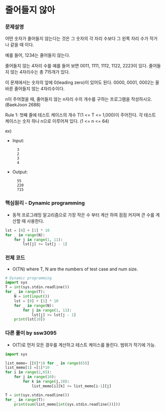 # 줄어들지 않아

### 문제설명

어떤 숫자가 줄어들지 않는다는 것은 그 숫자의 각 자리 수보다 그 왼쪽 자리 수가 작거나 같을 때 이다.

예를 들어, 1234는 줄어들지 않는다.

줄어들지 않는 4자리 수를 예를 들어 보면 0011, 1111, 1112, 1122, 2223이 있다. 줄어들지 않는 4자리수는 총 715개가 있다.

이 문제에서는 숫자의 앞에 0(leading zero)이 있어도 된다. 0000, 0001, 0002는 올바른 줄어들지 않는 4자리수이다.

n이 주어졌을 때, 줄어들지 않는 n자리 수의 개수를 구하는 프로그램을 작성하시오. (BaekJoon 2688)

Rule 1: 첫째 줄에 테스트 케이스의 개수 T(1 <= T <= 1,000)이 주어진다. 각 테스트 케이스는 숫자 하나 n으로 이루어져 있다. (1 <= n <= 64)

ex)

- Input:

        3
        2
        3
        4

- Output:

        55
        220
        715


### 핵심원리 - Dynamic programming

- 동적 프로그래밍 알고리즘으로 가장 작은 수 부터 계산 하여 점점 커지며 큰 수를 계산할 때 사용한다.

```python
lst = [0] + [1] * 10
for _ in range(N):
    for j in range(1, 11):
        lst[j] += lst[j - 1]
```


### 전체 코드

- O(TN) where T, N are the numbers of test case and num size.

```python
# Dynamic programming
import sys
T = int(sys.stdin.readline())
for _ in range(T):
    N = int(input())
    lst = [0] + [1] * 10
    for _ in range(N):
        for j in range(1, 11):
            lst[j] += lst[j - 1]
    print(lst[10])
```

### 다른 풀이 by ssw3095

- O(T)로 먼저 모든 경우를 계산하고 테스트 케이스를 돌린다. 범위가 작기에 가능.

```python
import sys

list_memo= [[0]*10 for _ in range(65)]
list_memo[1] =[1]*10
for i in range(2,65):
    for j in range(10):
        for k in range(j,10):
            list_memo[i][k] += list_memo[i-1][j]

T = int(sys.stdin.readline())
for _ in range(T):
    print(sum(list_memo[int(sys.stdin.readline())]))
```
